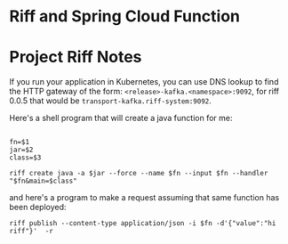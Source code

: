 # Riff and Spring Cloud Function 

# Project Riff Notes

If you run your application in Kubernetes, you can use DNS lookup to find the HTTP gateway of the form: `<release>-kafka.<namespace>:9092`, for riff 0.0.5 that would be `transport-kafka.riff-system:9092`.

Here's a shell program that will create a java function for me:

```

fn=$1
jar=$2
class=$3

riff create java -a $jar --force --name $fn --input $fn --handler "$fn&main=$class"

```

and here's a program to make a request assuming that same function has been deployed:

```
riff publish --content-type application/json -i $fn -d'{"value":"hi riff"}'  -r

```




